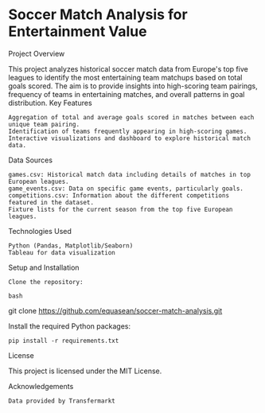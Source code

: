 # Soccer Match Analysis for Entertainment Value

Project Overview

This project analyzes historical soccer match data from Europe's top five leagues to identify the most entertaining team matchups based on total goals scored. The aim is to provide insights into high-scoring team pairings, frequency of teams in entertaining matches, and overall patterns in goal distribution.
Key Features

    Aggregation of total and average goals scored in matches between each unique team pairing.
    Identification of teams frequently appearing in high-scoring games.
    Interactive visualizations and dashboard to explore historical match data.

Data Sources

    games.csv: Historical match data including details of matches in top European leagues.
    game_events.csv: Data on specific game events, particularly goals.
    competitions.csv: Information about the different competitions featured in the dataset.
    Fixture lists for the current season from the top five European leagues.

Technologies Used

    Python (Pandas, Matplotlib/Seaborn)
    Tableau for data visualization

Setup and Installation

    Clone the repository:

    bash

git clone https://github.com/equasean/soccer-match-analysis.git

Install the required Python packages:

    pip install -r requirements.txt
    
License

This project is licensed under the MIT License.

Acknowledgements

    Data provided by Transfermarkt
